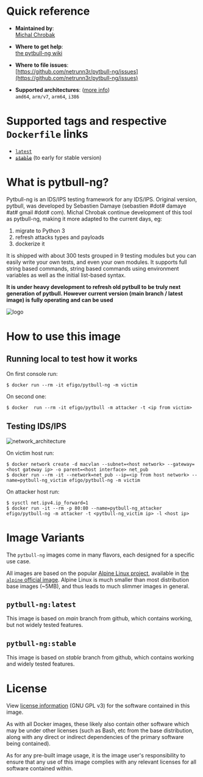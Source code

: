 # Quick reference

-	**Maintained by**:  
	[Michal Chrobak](https://github.com/netrunn3r/pytbull-ng)

-	**Where to get help**:  
	[the pytbull-ng wiki](https://github.com/netrunn3r/pytbull-ng/wiki)

-	**Where to file issues**:  
	[https://github.com/netrunn3r/pytbull-ng/issues](https://github.com/netrunn3r/pytbull-ng/issues)

-	**Supported architectures**: ([more info](https://github.com/docker-library/official-images#architectures-other-than-amd64))  
	`amd64`, `arm/v7`, `arm64`, `i386`

# Supported tags and respective `Dockerfile` links

-	[`latest`]()
-	~~[`stable`]()~~ (to early for stable version)

# What is pytbull-ng?

Pytbull-ng is an IDS/IPS testing framework for any IDS/IPS.
Original version, pytbull, was developed by Sebastien Damaye (sebastien #dot# damaye #at# gmail #dot# com). Michal Chrobak continue development of this tool as pytbull-ng, making it more adapted to the current days, eg:
1. migrate to Python 3
2. refresh attacks types and payloads
3. dockerize it

It is shipped with about 300 tests grouped in 9 testing modules but you can easily write your own tests, and even your own modules. It supports full string based commands, string based commands using environment variables as well as the initial list-based syntax.

**It is under heavy development to refresh old pytbull to be truly next generation of pytbull. However current version (main branch / latest image) is fully operating and can be used**

![logo](https://raw.githubusercontent.com/netrunn3r/pytbull-ng/main/img/pytbull.png)

# How to use this image

## Running local to test how it works
On first console run:

```console
$ docker run --rm -it efigo/pytbull-ng -m victim
```

On second one:

```console
$ docker  run --rm -it efigo/pytbull -m attacker -t <ip from victim>
```

## Testing IDS/IPS
![network_architecture](https://raw.githubusercontent.com/netrunn3r/pytbull-ng/main/img/pytbull_arch.png)

On victim host run:

```console
$ docker network create -d macvlan --subnet=<host network> --gateway=<host gateway ip> -o parent=<host interface> net_pub
$ docker run --rm -it --network=net_pub --ip=<ip from host network> --name=pytbull-ng_victim efigo/pytbull-ng -m victim
```

On attacker host run:

```console
$ sysctl net.ipv4.ip_forward=1
$ docker run -it --rm -p 80:80 --name=pytbull-ng_attacker efigo/pytbull-ng -m attacker -t <pytbull-ng_victim ip> -l <host ip>
```


# Image Variants

The `pytbull-ng` images come in many flavors, each designed for a specific use case.

All images are based on the popular [Alpine Linux project](https://alpinelinux.org), available in [the `alpine` official image](https://hub.docker.com/_/alpine). Alpine Linux is much smaller than most distribution base images (~5MB), and thus leads to much slimmer images in general.

## `pytbull-ng:latest`

This image is based on *main* branch from github, which contains working, but not widely tested features.

## `pytbull-ng:stable`

This image is based on *stable* branch from github, which contains working and widely tested features.

# License

View [license information](https://github.com/netrunn3r/pytbull-ng/LICENSE.md) (GNU GPL v3) for the software contained in this image.

As with all Docker images, these likely also contain other software which may be under other licenses (such as Bash, etc from the base distribution, along with any direct or indirect dependencies of the primary software being contained).

As for any pre-built image usage, it is the image user's responsibility to ensure that any use of this image complies with any relevant licenses for all software contained within.

